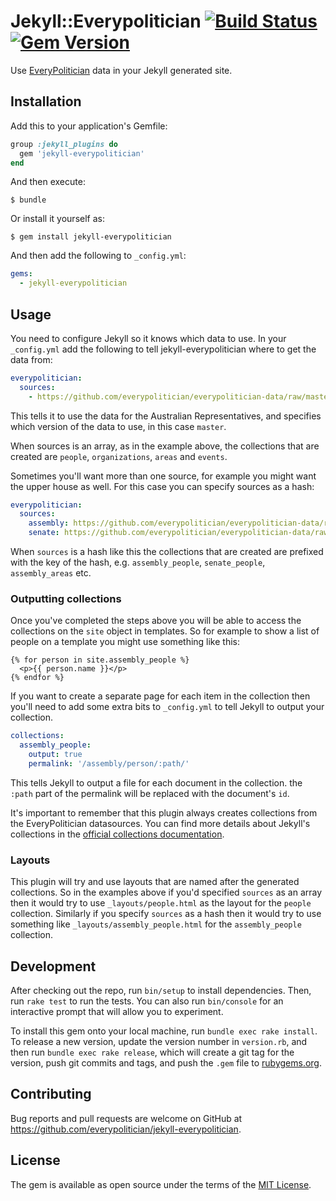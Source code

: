 # Jekyll::Everypolitician [![Build Status](https://travis-ci.org/everypolitician/jekyll-everypolitician.svg?branch=master)](https://travis-ci.org/everypolitician/jekyll-everypolitician) [![Gem Version](https://badge.fury.io/rb/jekyll-everypolitician.svg)](https://badge.fury.io/rb/jekyll-everypolitician)

Use [EveryPolitician](http://everypolitician.org) data in your Jekyll generated site.

## Installation

Add this to your application's Gemfile:

```ruby
group :jekyll_plugins do
  gem 'jekyll-everypolitician'
end
```

And then execute:

    $ bundle

Or install it yourself as:

    $ gem install jekyll-everypolitician

And then add the following to `_config.yml`:

```yaml
gems:
  - jekyll-everypolitician
```

## Usage

You need to configure Jekyll so it knows which data to use. In your `_config.yml` add the following to tell jekyll-everypolitician where to get the data from:

```yaml
everypolitician:
  sources:
    - https://github.com/everypolitician/everypolitician-data/raw/master/data/Australia/Representatives/ep-popolo-v1.0.json
```

This tells it to use the data for the Australian Representatives, and specifies which version of the data to use, in this case `master`.

When sources is an array, as in the example above, the collections that are created are `people`, `organizations`, `areas` and `events`.

Sometimes you'll want more than one source, for example you might want the upper house as well. For this case you can specify sources as a hash:

```yaml
everypolitician:
  sources:
    assembly: https://github.com/everypolitician/everypolitician-data/raw/master/data/Australia/Representatives/ep-popolo-v1.0.json
    senate: https://github.com/everypolitician/everypolitician-data/raw/master/data/Australia/Senate/ep-popolo-v1.0.json
```

When `sources` is a hash like this the collections that are created are prefixed with the key of the hash, e.g. `assembly_people`, `senate_people`, `assembly_areas` etc.

### Outputting collections

Once you've completed the steps above you will be able to access the collections on the `site` object in templates. So for example to show a list of people on a template you might use something like this:

```liquid
{% for person in site.assembly_people %}
  <p>{{ person.name }}</p>
{% endfor %}
```

If you want to create a separate page for each item in the collection then you'll need to add some extra bits to `_config.yml` to tell Jekyll to output your collection.

```yaml
collections:
  assembly_people:
    output: true
    permalink: '/assembly/person/:path/'
```

This tells Jekyll to output a file for each document in the collection. the `:path` part of the permalink will be replaced with the document's `id`.

It's important to remember that this plugin always creates collections from the EveryPolitician datasources. You can find more details about Jekyll's collections in the [official collections documentation](https://jekyllrb.com/docs/collections/).

### Layouts

This plugin will try and use layouts that are named after the generated collections. So in the examples above if you'd specified `sources` as an array then it would try to use `_layouts/people.html` as the layout for the `people` collection. Similarly if you specify `sources` as a hash then it would try to use something like `_layouts/assembly_people.html` for the `assembly_people` collection.

## Development

After checking out the repo, run `bin/setup` to install dependencies. Then, run `rake test` to run the tests. You can also run `bin/console` for an interactive prompt that will allow you to experiment.

To install this gem onto your local machine, run `bundle exec rake install`. To release a new version, update the version number in `version.rb`, and then run `bundle exec rake release`, which will create a git tag for the version, push git commits and tags, and push the `.gem` file to [rubygems.org](https://rubygems.org).

## Contributing

Bug reports and pull requests are welcome on GitHub at https://github.com/everypolitician/jekyll-everypolitician.


## License

The gem is available as open source under the terms of the [MIT License](http://opensource.org/licenses/MIT).
